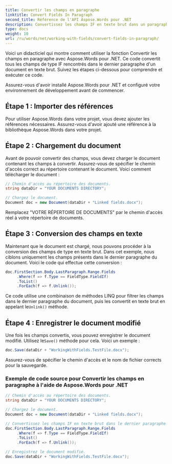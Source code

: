 ```yaml
---
title: Convertir les champs en paragraphe
linktitle: Convert Fields In Paragraph
second_title: Référence de l'API Aspose.Words pour .NET
description: Convertissez les champs IF en texte brut dans un paragraphe avec Aspose.Words pour .NET.
type: docs
weight: 10
url: /ru/words/net/working-with-fields/convert-fields-in-paragraph/
---
```


Voici un didacticiel qui montre comment utiliser la fonction Convertir les champs en paragraphe avec Aspose.Words pour .NET. Ce code convertit tous les champs de type IF rencontrés dans le dernier paragraphe d'un document en texte brut. Suivez les étapes ci-dessous pour comprendre et exécuter ce code.

Assurez-vous d'avoir installé Aspose.Words pour .NET et configuré votre environnement de développement avant de commencer.

## Étape 1 : Importer des références

Pour utiliser Aspose.Words dans votre projet, vous devez ajouter les références nécessaires. Assurez-vous d'avoir ajouté une référence à la bibliothèque Aspose.Words dans votre projet.

## Étape 2 : Chargement du document

Avant de pouvoir convertir des champs, vous devez charger le document contenant les champs à convertir. Assurez-vous de spécifier le chemin d'accès correct au répertoire contenant le document. Voici comment télécharger le document :

```csharp
// Chemin d'accès au répertoire des documents.
string dataDir = "YOUR DOCUMENTS DIRECTORY";

// Chargez le document.
Document doc = new Document(dataDir + "Linked fields.docx");
```

Remplacez "VOTRE RÉPERTOIRE DE DOCUMENTS" par le chemin d'accès réel à votre répertoire de documents.

## Étape 3 : Conversion des champs en texte

Maintenant que le document est chargé, nous pouvons procéder à la conversion des champs de type en texte brut. Dans cet exemple, nous ciblons uniquement les champs présents dans le dernier paragraphe du document. Voici le code qui effectue cette conversion :

```csharp
doc.FirstSection.Body.LastParagraph.Range.Fields
     .Where(f => f.Type == FieldType.FieldIf)
     .ToList()
     .ForEach(f => f.Unlink());
```

 Ce code utilise une combinaison de méthodes LINQ pour filtrer les champs dans le dernier paragraphe du document, puis les convertit en texte brut en appelant le`Unlink()` méthode.

## Étape 4 : Enregistrer le document modifié

Une fois les champs convertis, vous pouvez enregistrer le document modifié. Utilisez le`Save()` méthode pour cela. Voici un exemple :

```csharp
doc.Save(dataDir + "WorkingWithFields.TestFile.docx");
```

Assurez-vous de spécifier le chemin d'accès et le nom de fichier corrects pour la sauvegarde.

### Exemple de code source pour Convertir les champs en paragraphe à l'aide de Aspose.Words pour .NET

```csharp
// Chemin d'accès au répertoire des documents.
string dataDir = "YOUR DOCUMENTS DIRECTORY";

// Chargez le document.
Document doc = new Document(dataDir + "Linked fields.docx");

// Convertissez les champs IF en texte brut dans le dernier paragraphe du document.
doc.FirstSection.Body.LastParagraph.Range.Fields
     .Where(f => f.Type == FieldType.FieldIf)
     .ToList()
     .ForEach(f => f.Unlink());

// Enregistrez le document modifié.
doc.Save(dataDir + "WorkingWithFields.TestFile.docx");
```
